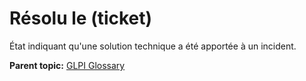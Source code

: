 Résolu le (ticket)
==================

État indiquant qu'une solution technique a été apportée à un incident.

**Parent topic:** [GLPI Glossary](../../glpi/glossary.html)
